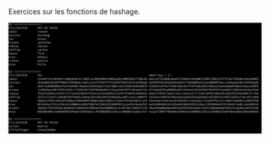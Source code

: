 Exercices sur les fonctions de hashage.

![Application](https://github.com/lowlighter/uqac/blob/master/cybersecurity/1/demo.png)
